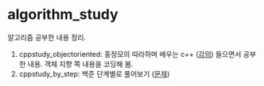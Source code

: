 # algorithm_study

알고리즘 공부한 내용 정리.

1. cppstudy_objectoriented: 홍정모의 따라하며 배우는 c++ ([강의](https://www.inflearn.com/course/following-c-plus/)) 들으면서 공부한 내용. 객체 지향 쪽 내용을 코딩해 봄.
2. cppstudy_by_step: 백준 단계별로 풀어보기 ([문제](https://www.acmicpc.net/step))
